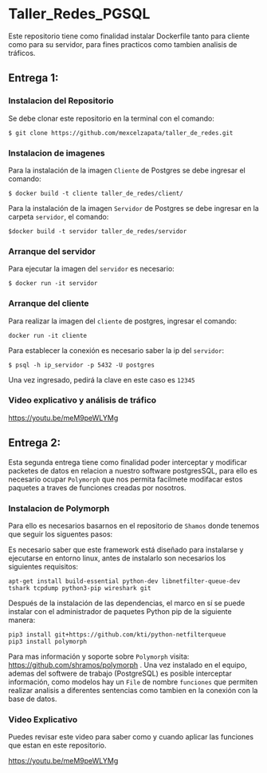 # Taller_Redes_PGSQL

Este repositorio tiene como finalidad instalar Dockerfile tanto para cliente como para su servidor, para fines practicos como tambien analisis de tráficos.
## Entrega 1:
### Instalacion del Repositorio
Se debe clonar este repositorio en la terminal con el comando:

```
$ git clone https://github.com/mexcelzapata/taller_de_redes.git
```
### Instalacion de imagenes 
Para la instalación de la imagen `Cliente` de Postgres se debe ingresar el comando:
```
$ docker build -t cliente taller_de_redes/client/
```
Para la instalación de la imagen `Servidor` de Postgres se debe ingresar en la carpeta `servidor`, el comando:
```
$docker build -t servidor taller_de_redes/servidor

```
### Arranque del servidor
Para ejecutar la imagen del `servidor`  es necesario:

```
$ docker run -it servidor
```

### Arranque del cliente
Para realizar la imagen del `cliente` de postgres, ingresar el comando:

```
docker run -it cliente

```
Para establecer la conexión es necesario saber la ip del `servidor`:
```
$ psql -h ip_servidor -p 5432 -U postgres

```
Una vez ingresado, pedirá la clave en este caso es `12345` 


### Video explicativo y análisis de tráfico

https://youtu.be/meM9peWLYMg

## Entrega 2:

Esta segunda entrega tiene como finalidad poder interceptar y modificar packetes de datos en relacion a nuestro software postgresSQL, para ello es necesario ocupar `Polymorph` que nos permita facilmete modifacar estos paquetes a traves de funciones creadas por nosotros.

### Instalacion de Polymorph 

Para ello es necesarios basarnos en el repositorio de `Shamos` donde tenemos que seguir los siguentes pasos:

Es necesario saber que este framework está diseñado para instalarse y ejecutarse en entorno linux, antes de instalarlo son necesarios los siguientes requisitos:

```
apt-get install build-essential python-dev libnetfilter-queue-dev tshark tcpdump python3-pip wireshark git
```

Después de la instalación de las dependencias, el marco en sí se puede instalar con el administrador de paquetes Python pip de la siguiente manera:

```
pip3 install git+https://github.com/kti/python-netfilterqueue
pip3 install polymorph
```
Para mas información y soporte sobre `Polymorph` visita: https://github.com/shramos/polymorph .
Una vez instalado en el equipo, ademas del softwere de trabajo (PostgreSQL) es posible interceptar información, como modelos hay un `File` de nombre `funciones` que permiten realizar analisis a diferentes sentencias como tambien en la conexión con la base de datos.

### Video Explicativo 
Puedes revisar este video para saber como y cuando aplicar las funciones que estan en este repositorio.

https://youtu.be/meM9peWLYMg

